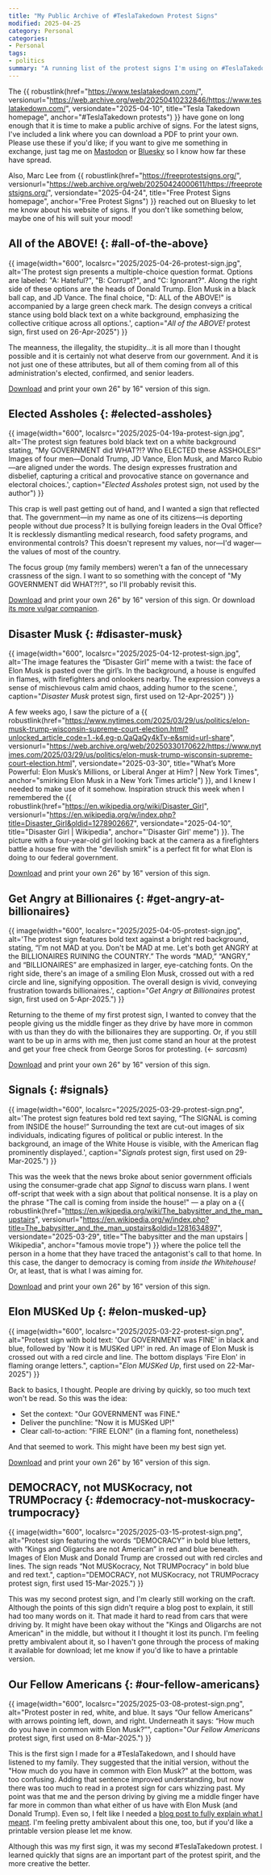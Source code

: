 ```yaml
---
title: "My Public Archive of #TeslaTakedown Protest Signs"
modified: 2025-04-25
category: Personal
categories:
- Personal
tags:
- politics
summary: "A running list of the protest signs I'm using on #TeslaTakedown days. Many of them include links to PDFs that you can download to make your own."
---
```


The {{ robustlink(href="https://www.teslatakedown.com/", versionurl="https://web.archive.org/web/20250410232846/https://www.teslatakedown.com/", versiondate="2025-04-10", title="Tesla Takedown homepage", anchor="#TeslaTakedown protests") }} have gone on long enough that it is time to make a public archive of signs. 
For the latest signs, I've included a link where you can download a PDF to print your own. 
Please use these if you'd like; if you want to give me something in exchange, just tag me on [Mastodon](https://code4lib.social/@dltj/) or [Bluesky](https://bsky.app/profile/dltj.org/) so I know how far these have spread. 

Also, Marc Lee from {{ robustlink(href="https://freeprotestsigns.org/", versionurl="https://web.archive.org/web/20250424000611/https://freeprotestsigns.org/", versiondate="2025-04-24", title="Free Protest Signs homepage", anchor="Free Protest Signs") }} reached out on Bluesky to let me know about his website of signs. 
If you don't like something below, maybe one of his will suit your mood!


## All of the ABOVE! {: #all-of-the-above}
{{ image(width="600", localsrc="2025/2025-04-26-protest-sign.jpg", alt='The protest sign presents a multiple-choice question format. Options are labeled: "A: Hateful?", "B: Corrupt?", and "C: Ignorant?". Along the right side of these options are the heads of Donald Trump. Elon Musk in a black ball cap, and JD Vance. The final choice, "D: ALL of the ABOVE!" is accompanied by a large green check mark. The design conveys a critical stance using bold black text on a white background, emphasizing the collective critique across all options.', caption="<i>All of the ABOVE!</i> protest sign, first used on 26-Apr-2025") }} 

The meanness, the illegality, the stupidity...it is all more than I thought possible and it is certainly not what deserve from our government. 
And it is not just one of these attributes, but all of them coming from all of this administration's elected, confirmed, and senior leaders. 

[Download](https://dltj.org/assets/attachments/All%20of%20the%20ABOVE!%20protest%20sign.pdf) and print your own 26" by 16" version of this sign. 


## Elected Assholes {: #elected-assholes}
{{ image(width="600", localsrc="2025/2025-04-19a-protest-sign.jpg", alt='The protest sign features bold black text on a white background stating, "My GOVERNMENT did WHAT?!? Who ELECTED these ASSHOLES!" Images of four men—Donald Trump, JD Vance, Elon Musk, and Marco Rubio—are aligned under the words. The design expresses frustration and disbelief, capturing a critical and provocative stance on governance and electoral choices.', caption="<i>Elected Assholes</i> protest sign, not used by the author") }} 

This crap is well past getting out of hand, and I wanted a sign that reflected that. 
The government—in my name as one of its citizens—is deporting people without due process? 
It is bullying foreign leaders in the Oval Office? 
It is recklessly dismantling medical research, food safety programs, and environmental controls?
This doesn't represent my values, nor—I'd wager—the values of most of the country.

The focus group (my family members) weren't a fan of the unnecessary crassness of the sign. 
I want to so something with the concept of "My GOVERNMENT did WHAT?!?", so I'll probably revisit this. 

[Download](https://dltj.org/assets/attachments/Assholes%20protest%20sign.pdf) and print your own 26" by 16" version of this sign. 
Or download [its more vulgar companion](https://dltj.org/assets/attachments/Vulgar%20Assholes%20protest%20sign.pdf).


## Disaster Musk {: #disaster-musk}

{{ image(width="600", localsrc="2025/2025-04-12-protest-sign.jpg", alt='The image features the &ldquo;Disaster Girl&rdquo; meme with a twist: the face of Elon Musk is pasted over the girl’s. In the background, a house is engulfed in flames, with firefighters and onlookers nearby. The expression conveys a sense of mischievous calm amid chaos, adding humor to the scene.', caption="<i>Disaster Musk</i> protest sign, first used on 12-Apr-2025") }} 

A few weeks ago, I saw the picture of a  {{ robustlink(href="https://www.nytimes.com/2025/03/29/us/politics/elon-musk-trump-wisconsin-supreme-court-election.html?unlocked_article_code=1.-k4.eg-p.QaQaQy4kTv-e&smid=url-share", versionurl="https://web.archive.org/web/20250330170622/https://www.nytimes.com/2025/03/29/us/politics/elon-musk-trump-wisconsin-supreme-court-election.html", versiondate="2025-03-30", title="What’s More Powerful: Elon Musk’s Millions, or Liberal Anger at Him? | New York Times", anchor="smirking Elon Musk in a New York Times article") }}, and I knew I needed to make use of it somehow. 
Inspiration struck this week when I remembered the {{ robustlink(href="https://en.wikipedia.org/wiki/Disaster_Girl", versionurl="https://en.wikipedia.org/w/index.php?title=Disaster_Girl&oldid=1278902667", versiondate="2025-04-10", title="Disaster Girl | Wikipedia", anchor="'Disaster Girl' meme") }}. 
The picture with a four-year-old girl looking back at the camera as a firefighters battle a house fire with the "devilish smirk" is a perfect fit for what Elon is doing to our federal government.

[Download](https://dltj.org/assets/attachments/Disaster%20Musk%20protest%20sign.pdf) and print your own 26" by 16" version of this sign.


## Get Angry at Billionaires {: #get-angry-at-billionaires}

{{ image(width="600", localsrc="2025/2025-04-05-protest-sign.jpg", alt='The protest sign features bold text against a bright red background, stating, &ldquo;I&apos;m not MAD at you. Don&apos;t be MAD at me. Let&apos;s both get ANGRY at the BILLIONAIRES RUINING the COUNTRY.&rdquo; The words &ldquo;MAD,&rdquo; &ldquo;ANGRY,&rdquo; and &ldquo;BILLIONAIRES&rdquo; are emphasized in larger, eye-catching fonts. On the right side, there&apos;s an image of a smiling Elon Musk, crossed out with a red circle and line, signifying opposition. The overall design is vivid, conveying frustration towards billionaires.', caption="<i>Get Angry at Billionaires</i> protest sign, first used on 5-Apr-2025.") }} 

Returning to the theme of my first protest sign, I wanted to convey that the people giving us the middle finger as they drive by have more in common with us than they do with the billionaires they are supporting. 
Or, if you still want to be up in arms with me, then just come stand an hour at the protest and get your free check from George Soros for protesting. (← <i>sarcasm</i>)

[Download](https://dltj.org/assets/attachments/Get%20Angry%20at%20Billionaires%20protest%20sign.pdf) and print your own 26" by 16" version of this sign.


## Signals {: #signals}

{{ image(width="600", localsrc="2025/2025-03-29-protest-sign.png", alt='The protest sign features bold red text saying, &ldquo;The SIGNAL is coming from INSIDE the house!&rdquo; Surrounding the text are cut-out images of six individuals, indicating figures of political or public interest. In the background, an image of the White House is visible, with the American flag prominently displayed.', caption="<i>Signals</i> protest sign, first used on 29-Mar-2025.") }} 

This was the week that the news broke about senior government officials using the consumer-grade chat app <em>Signal</em> to discuss warn plans. 
I went off-script that week with a sign about that political nonsense. 
It is a play on the phrase "The call is coming from inside the house!" — a play on a {{ robustlink(href="https://en.wikipedia.org/wiki/The_babysitter_and_the_man_upstairs", versionurl="https://en.wikipedia.org/w/index.php?title=The_babysitter_and_the_man_upstairs&oldid=1281634897", versiondate="2025-03-29", title="The babysitter and the man upstairs | Wikipedia", anchor="famous movie trope") }} where the police tell the person in a home that they have traced the antagonist's call to that home. 
In this case, the danger to democracy is coming from _inside the Whitehouse!_ 
Or, at least, that is what I was aiming for. 

[Download](https://dltj.org/assets/attachments/Signal%20protest%20sign.pdf) and print your own 26" by 16" version of this sign.


## Elon MUSKed Up {: #elon-musked-up}

{{ image(width="600", localsrc="2025/2025-03-22-protest-sign.png", alt="Protest sign with bold text: 'Our GOVERNMENT was FINE' in black and blue, followed by 'Now it is MUSKed UP!' in red. An image of Elon Musk is crossed out with a red circle and line. The bottom displays 'Fire Elon' in flaming orange letters.", caption="<i>Elon MUSKed Up</i>, first used on 22-Mar-2025") }} 

Back to basics, I thought. 
People are driving by quickly, so too much text won't be read. 
So this was the idea:

- Set the context: "Our GOVERNMENT was FINE."
- Deliver the punchline: "Now it is MUSKed UP!"
- Clear call-to-action: "FIRE ELON!" (in a flaming font, nonetheless)

And that seemed to work.
This might have been my best sign yet.

[Download](https://dltj.org/assets/attachments/Elon%20MUSKed%20Up%20protest%20sign.pdf) and print your own 26" by 16" version of this sign.


## DEMOCRACY, not MUSKocracy, not TRUMPocracy {: #democracy-not-muskocracy-trumpocracy}

{{ image(width="600", localsrc="2025/2025-03-15-protest-sign.png", alt="Protest sign featuring the words &ldquo;DEMOCRACY&rdquo; in bold blue letters, with &ldquo;Kings and Oligarchs are not American&rdquo; in red and blue beneath. Images of Elon Musk and Donald Trump are crossed out with red circles and lines. The sign reads &ldquo;Not MUSKocracy, Not TRUMPocracy&rdquo; in bold blue and red text.", caption="DEMOCRACY, not MUSKocracy, not TRUMPocracy protest sign, first used 15-Mar-2025.") }} 

This was my second protest sign, and I'm clearly still working on the craft. 
Although the points of this sign didn't require a blog post to explain, it still had too many words on it. 
That made it hard to read from cars that were driving by. 
It might have been okay without the "Kings and Oligarchs are not American" in the middle, but without it I thought it lost its punch. 
I'm feeling pretty ambivalent about it, so I haven't gone through the process of making it available for download; let me know if you'd like to have a printable version.


## Our Fellow Americans {: #our-fellow-americans}

{{ image(width="600", localsrc="2025/2025-03-08-protest-sign.png", alt="Protest poster in red, white, and blue. It says “Our fellow Americans” with arrows pointing left, down, and right. Underneath it says: “How much do you have in common with Elon Musk?”", caption="<i>Our Fellow Americans</i> protest sign, first used on 8-Mar-2025.") }} 

This is the first sign I made for a #TeslaTakedown, and I should have listened to my family. 
They suggested that the initial version, without the "How much do you have in common with Elon Musk?" at the bottom, was too confusing. 
Adding that sentence improved understanding, but now there was too much to read in a protest sign for cars whizzing past. 
My point was that me and the person driving by giving me a middle finger have far more in common than what either of us have with Elon Musk (and Donald Trump). 
Even so, I felt like I needed a [blog post to fully explain what I meant]({filename}2025-03-08-tesla-takedown-march-8).
I'm feeling pretty ambivalent about this one, too, but if you'd like a printable version please let me know.

Although this was my first sign, it was my second #TeslaTakedown protest. 
I learned quickly that signs are an important part of the protest spirit, and the more creative the better.
